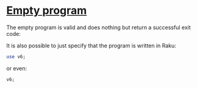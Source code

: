 [1]: https://rosettacode.org/wiki/Empty_program

# [Empty program][1]





The empty program is valid and does nothing but return a successful exit code:



It is also possible to just specify that the program is written in Raku:

```perl
use v6;
```


or even:

```perl
v6;
```
